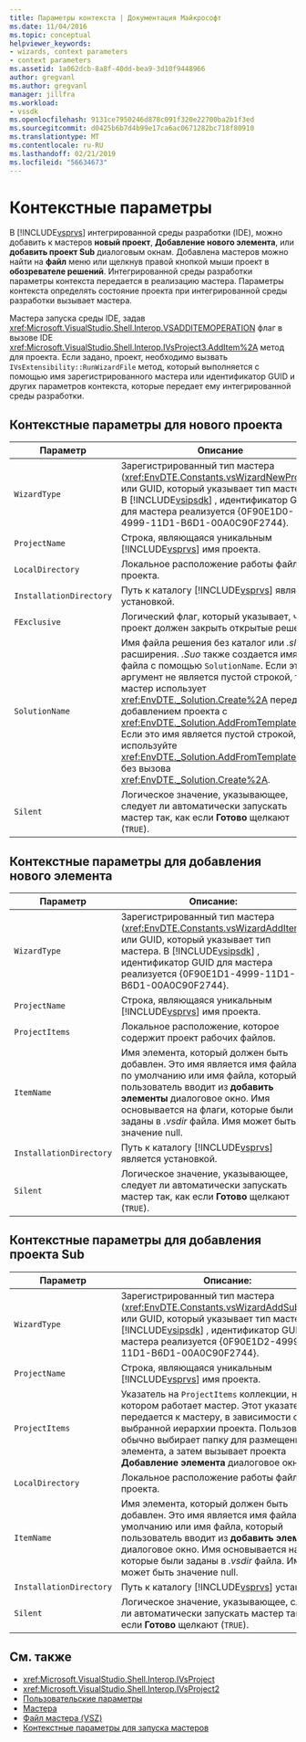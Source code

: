 ```yaml
---
title: Параметры контекста | Документация Майкрософт
ms.date: 11/04/2016
ms.topic: conceptual
helpviewer_keywords:
- wizards, context parameters
- context parameters
ms.assetid: 1a062dcb-8a8f-40dd-bea9-3d10f9448966
author: gregvanl
ms.author: gregvanl
manager: jillfra
ms.workload:
- vssdk
ms.openlocfilehash: 9131ce7950246d878c091f320e22700ba2b1f3ed
ms.sourcegitcommit: d0425b6b7d4b99e17ca6ac0671282bc718f80910
ms.translationtype: MT
ms.contentlocale: ru-RU
ms.lasthandoff: 02/21/2019
ms.locfileid: "56634673"
---
```

# <a name="context-parameters"></a>Контекстные параметры
В [!INCLUDE[vsprvs](../../code-quality/includes/vsprvs_md.md)] интегрированной среды разработки (IDE), можно добавить к мастеров **новый проект**, **Добавление нового элемента**, или **добавить проект Sub** диалоговым окнам. Добавлена мастеров можно найти на **файл** меню или щелкнув правой кнопкой мыши проект в **обозревателе решений**. Интегрированной среды разработки параметры контекста передается в реализацию мастера. Параметры контекста определять состояние проекта при интегрированной среды разработки вызывает мастера.

 Мастера запуска среды IDE, задав <xref:Microsoft.VisualStudio.Shell.Interop.VSADDITEMOPERATION> флаг в вызове IDE <xref:Microsoft.VisualStudio.Shell.Interop.IVsProject3.AddItem%2A> метод для проекта. Если задано, проект, необходимо вызвать `IVsExtensibility::RunWizardFile` метод, который выполняется с помощью имя зарегистрированного мастера или идентификатор GUID и других параметров контекста, которые передает ему интегрированной среды разработки.

## <a name="context-parameters-for-new-project"></a>Контекстные параметры для нового проекта

| Параметр | Описание |
|-------------------------| - |
| `WizardType` | Зарегистрированный тип мастера (<xref:EnvDTE.Constants.vsWizardNewProject>) или GUID, который указывает тип мастера. В [!INCLUDE[vsipsdk](../../extensibility/includes/vsipsdk_md.md)] , идентификатор GUID для мастера реализуется {0F90E1D0-4999-11D1-B6D1-00A0C90F2744}. |
| `ProjectName` | Строка, являющаяся уникальным [!INCLUDE[vsprvs](../../code-quality/includes/vsprvs_md.md)] имя проекта. |
| `LocalDirectory` | Локальное расположение работы файлы проекта. |
| `InstallationDirectory` | Путь к каталогу [!INCLUDE[vsprvs](../../code-quality/includes/vsprvs_md.md)] является установкой. |
| `FExclusive` | Логический флаг, который указывает, что проект должен закрыть открытые решения. |
| `SolutionName` | Имя файла решения без каталог или *.sln* расширения. *.Suo* также создается имя файла с помощью `SolutionName`. Если этот аргумент не является пустой строкой, то мастер использует <xref:EnvDTE._Solution.Create%2A> перед добавлением проекта с <xref:EnvDTE._Solution.AddFromTemplate%2A>. Если это имя является пустой строкой, используйте <xref:EnvDTE._Solution.AddFromTemplate%2A> без вызова <xref:EnvDTE._Solution.Create%2A>. |
| `Silent` | Логическое значение, указывающее, следует ли автоматически запускать мастер так, как если **Готово** щелкают (`TRUE`). |

## <a name="context-parameters-for-add-new-item"></a>Контекстные параметры для добавления нового элемента

| Параметр | Описание: |
|-------------------------| - |
| `WizardType` | Зарегистрированный тип мастера (<xref:EnvDTE.Constants.vsWizardAddItem>) или GUID, который указывает тип мастера. В [!INCLUDE[vsipsdk](../../extensibility/includes/vsipsdk_md.md)] , идентификатор GUID для мастера реализуется {0F90E1D1-4999-11D1-B6D1-00A0C90F2744}. |
| `ProjectName` | Строка, являющаяся уникальным [!INCLUDE[vsprvs](../../code-quality/includes/vsprvs_md.md)] имя проекта. |
| `ProjectItems` | Локальное расположение, которое содержит проект рабочих файлов. |
| `ItemName` | Имя элемента, который должен быть добавлен. Это имя является имя файла по умолчанию или имя файла, который пользователь вводит из **добавить элементы** диалоговое окно. Имя основывается на флаги, которые были заданы в *.vsdir* файла. Имя может быть значение null. |
| `InstallationDirectory` | Путь к каталогу [!INCLUDE[vsprvs](../../code-quality/includes/vsprvs_md.md)] является установкой. |
| `Silent` | Логическое значение, указывающее, следует ли автоматически запускать мастер так, как если **Готово** щелкают (`TRUE`). |

## <a name="context-parameters-for-add-sub-project"></a>Контекстные параметры для добавления проекта Sub

| Параметр | Описание: |
|-------------------------| - |
| `WizardType` | Зарегистрированный тип мастера (<xref:EnvDTE.Constants.vsWizardAddSubProject>) или GUID, который указывает тип мастера. В [!INCLUDE[vsipsdk](../../extensibility/includes/vsipsdk_md.md)] , идентификатор GUID для мастера реализуется {0F90E1D2-4999-11D1-B6D1-00A0C90F2744}. |
| `ProjectName` | Строка, являющаяся уникальным [!INCLUDE[vsprvs](../../code-quality/includes/vsprvs_md.md)] имя проекта. |
| `ProjectItems` | Указатель на `ProjectItems` коллекции, на котором работает мастер. Этот указатель передается к мастеру, в зависимости от выбранной иерархии проекта. Пользователь обычно выбирает папку для размещения элемента, а затем вызывает проекта **Добавление элемента** диалоговое окно. |
| `LocalDirectory` | Локальное расположение работы файлы проекта. |
| `ItemName` | Имя элемента, который должен быть добавлен. Это имя является имя файла по умолчанию или имя файла, который пользователь вводит из **добавить элементы** диалоговое окно. Имя основывается на флаги, которые были заданы в *.vsdir* файла. Имя может быть значение null. |
| `InstallationDirectory` | Путь к каталогу [!INCLUDE[vsprvs](../../code-quality/includes/vsprvs_md.md)] установки. |
| `Silent` | Логическое значение, указывающее, следует ли автоматически запускать мастер так, как если **Готово** щелкают (`TRUE`). |

## <a name="see-also"></a>См. также
- <xref:Microsoft.VisualStudio.Shell.Interop.IVsProject>
- <xref:Microsoft.VisualStudio.Shell.Interop.IVsProject2>
- [Пользовательские параметры](../../extensibility/internals/custom-parameters.md)
- [Мастера](../../extensibility/internals/wizards.md)
- [Файл мастера (VSZ)](../../extensibility/internals/wizard-dot-vsz-file.md)
- [Контекстные параметры для запуска мастеров](https://msdn.microsoft.com/Library/051a10f4-9e45-4604-b344-123044f33a24)